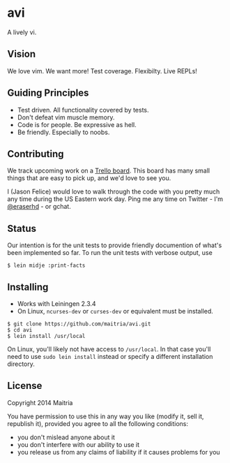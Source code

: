 # avi

A lively vi.

## Vision

We love vim. We want more! Test coverage. Flexibilty. Live REPLs! 

## Guiding Principles

* Test driven. All functionality covered by tests.
* Don't defeat vim muscle memory.
* Code is for people. Be expressive as hell.
* Be friendly. Especially to noobs.

## Contributing

We track upcoming work on a [Trello board].  This board has many small things
that are easy to pick up, and we'd love to see you.

I (Jason Felice) would love to walk through the code with you pretty much any
time during the US Eastern work day.  Ping me any time on Twitter - I'm
[@eraserhd] - or gchat.

[Trello board]: https://trello.com/b/E2LFvVLy/avi
[@eraserhd]: https://twitter.com/eraserhd

## Status

Our intention is for the unit tests to provide friendly documention of what's
been implemented so far.  To run the unit tests with verbose output, use

```
$ lein midje :print-facts
```

## Installing

* Works with Leiningen 2.3.4
* On Linux, `ncurses-dev` or `curses-dev` or equivalent must be installed.

```
$ git clone https://github.com/maitria/avi.git
$ cd avi
$ lein install /usr/local
```

On Linux, you'll likely not have access to `/usr/local`.  In that case you'll need to use
`sudo lein install` instead or specify a different installation directory.

## License

Copyright 2014 Maitria

You have permission to use this in any way you like (modify it, sell it, republish it), 
provided you agree to all the following conditions:

* you don't mislead anyone about it
* you don't interfere with our ability to use it
* you release us from any claims of liability if it causes problems for you
